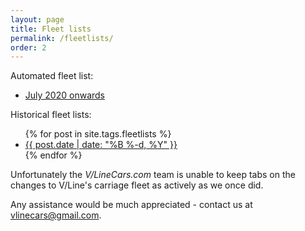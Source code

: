 ```yaml
---
layout: page
title: Fleet lists
permalink: /fleetlists/
order: 2
---
```


Automated fleet list:

<ul>
	<li><a href="https://tracker.vlinecars.com/carsets">July 2020 onwards</a></li>
</ul>

Historical fleet lists:

<ul>
{% for post in site.tags.fleetlists %}
  <li>
	<a href="{{ post.url }}">{{ post.date | date: "%B %-d, %Y"  }}</a>
  </li>
{% endfor %}
</ul>

Unfortunately the *V/LineCars.com* team is unable to keep tabs on the changes to V/Line's carriage fleet as actively as we once did.

Any assistance would be much appreciated - contact us at [vlinecars@gmail.com](mailto:vlinecars@gmail.com).